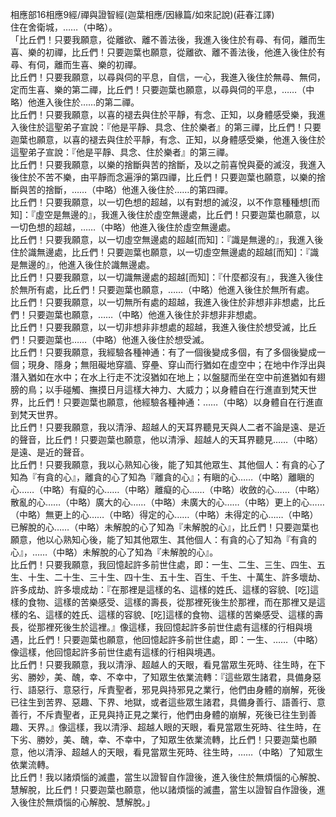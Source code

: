 相應部16相應9經/禪與證智經(迦葉相應/因緣篇/如來記說)(莊春江譯)  
住在舍衛城，……（中略）。  
「比丘們！只要我願意，從離欲、離不善法後，我進入後住於有尋、有伺，離而生喜、樂的初禪，比丘們！只要迦葉也願意，從離欲、離不善法後，他進入後住於有尋、有伺，離而生喜、樂的初禪。  
比丘們！只要我願意，以尋與伺的平息，自信，一心，我進入後住於無尋、無伺，定而生喜、樂的第二禪，比丘們！只要迦葉也願意，以尋與伺的平息，……（中略）他進入後住於……的第二禪。  
比丘們！只要我願意，以喜的褪去與住於平靜，有念、正知，以身體感受樂，我進入後住於這聖弟子宣說：『他是平靜、具念、住於樂者』的第三禪，比丘們！只要迦葉也願意，以喜的褪去與住於平靜，有念、正知，以身體感受樂，他進入後住於這聖弟子宣說：『他是平靜、具念、住於樂者』的第三禪。  
比丘們！只要我願意，以樂的捨斷與苦的捨斷，及以之前喜悅與憂的滅沒，我進入後住於不苦不樂，由平靜而念遍淨的第四禪，比丘們！只要迦葉也願意，以樂的捨斷與苦的捨斷，……（中略）他進入後住於……的第四禪。  
比丘們！只要我願意，以一切色想的超越，以有對想的滅沒，以不作意種種想[而知]：『虛空是無邊的』，我進入後住於虛空無邊處，比丘們！只要迦葉也願意，以一切色想的超越，……（中略）他進入後住於虛空無邊處。  
比丘們！只要我願意，以一切虛空無邊處的超越[而知]：『識是無邊的』，我進入後住於識無邊處，比丘們！只要迦葉也願意，以一切虛空無邊處的超越[而知]：『識是無邊的』，他進入後住於識無邊處。  
比丘們！只要我願意，以一切識無邊處的超越[而知]：『什麼都沒有』，我進入後住於無所有處，比丘們！只要迦葉也願意，……（中略）他進入後住於無所有處。  
比丘們！只要我願意，以一切無所有處的超越，我進入後住於非想非非想處，比丘們！只要迦葉也願意，……（中略）他進入後住於非想非非想處。  
比丘們！只要我願意，以一切非想非非想處的超越，我進入後住於想受滅，比丘們！只要迦葉也……（中略）他進入後住於想受滅。  
比丘們！只要我願意，我經驗各種神通：有了一個後變成多個，有了多個後變成一個；現身、隱身；無阻礙地穿牆、穿壘、穿山而行猶如在虛空中；在地中作浮出與潛入猶如在水中；在水上行走不沈沒猶如在地上；以盤腿而坐在空中前進猶如有翅膀的鳥；以手碰觸、撫摸日月這樣大神力、大威力；以身體自在行進直到梵天世界，比丘們！只要迦葉也願意，他經驗各種神通：……（中略）以身體自在行進直到梵天世界。  
比丘們！只要我願意，我以清淨、超越人的天耳界聽見天與人二者不論是遠、是近的聲音，比丘們！只要迦葉也願意，他以清淨、超越人的天耳界聽見……（中略）是遠、是近的聲音。  
比丘們！只要我願意，我以心熟知心後，能了知其他眾生、其他個人：有貪的心了知為『有貪的心』，離貪的心了知為『離貪的心』；有瞋的心……（中略）離瞋的心……（中略）有癡的心……（中略）離癡的心……（中略）收斂的心……（中略）散亂的心……（中略）廣大的心……（中略）未廣大的心……（中略）更上的心……（中略）無更上的心……（中略）得定的心……（中略）未得定的心……（中略）已解脫的心……（中略）未解脫的心了知為『未解脫的心』，比丘們！只要迦葉也願意，他以心熟知心後，能了知其他眾生、其他個人：有貪的心了知為『有貪的心』，……（中略）未解脫的心了知為『未解脫的心』。  
比丘們！只要我願意，我回憶起許多前世住處，即：一生、二生、三生、四生、五生、十生、二十生、三十生、四十生、五十生、百生、千生、十萬生、許多壞劫、許多成劫、許多壞成劫：『在那裡是這樣的名、這樣的姓氏、這樣的容貌、[吃]這樣的食物、這樣的苦樂感受、這樣的壽長，從那裡死後生於那裡，而在那裡又是這樣的名、這樣的姓氏、這樣的容貌、[吃]這樣的食物、這樣的苦樂感受、這樣的壽長，從那裡死後生於這裡。』像這樣，我回憶起許多前世住處有這樣的行相與境遇，比丘們！只要迦葉也願意，他回憶起許多前世住處，即：一生、……（中略）像這樣，他回憶起許多前世住處有這樣的行相與境遇。  
比丘們！只要我願意，我以清淨、超越人的天眼，看見當眾生死時、往生時，在下劣、勝妙，美、醜，幸、不幸中，了知眾生依業流轉：『這些眾生諸君，具備身惡行、語惡行、意惡行，斥責聖者，邪見與持邪見之業行，他們由身體的崩解，死後已往生到苦界、惡趣、下界、地獄，或者這些眾生諸君，具備身善行、語善行、意善行，不斥責聖者，正見與持正見之業行，他們由身體的崩解，死後已往生到善趣、天界。』像這樣，我以清淨、超越人眼的天眼，看見當眾生死時、往生時，在下劣、勝妙，美、醜，幸、不幸中，了知眾生依業流轉，比丘們！只要迦葉也願意，他以清淨、超越人的天眼，看見當眾生死時、往生時，……（中略）了知眾生依業流轉。  
比丘們！我以諸煩惱的滅盡，當生以證智自作證後，進入後住於無煩惱的心解脫、慧解脫，比丘們！只要迦葉也願意，他以諸煩惱的滅盡，當生以證智自作證後，進入後住於無煩惱的心解脫、慧解脫。」  
  
  
